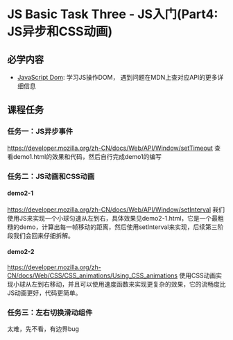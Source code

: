 # JS Basic Task Three - JS入门(Part4: JS异步和CSS动画)

## 必学内容
+ [JavaScript Dom](https://developer.mozilla.org/zh-CN/docs/Learn/JavaScript/Client-side_web_APIs/Manipulating_documents): 学习JS操作DOM， 遇到问题在MDN上查对应API的更多详细信息

## 课程任务
### 任务一：JS异步事件
https://developer.mozilla.org/zh-CN/docs/Web/API/Window/setTimeout 
查看demo1.html的效果和代码，然后自行完成demo1的编写
### 任务二：JS动画和CSS动画
#### demo2-1
https://developer.mozilla.org/zh-CN/docs/Web/API/Window/setInterval
我们使用JS来实现一个小球匀速从左到右，具体效果见demo2-1.html，它是一个最粗糙的demo，计算出每一帧移动的距离，然后使用setInterval来实现，后续第三阶段我们会回来仔细拆解。
#### demo2-2
https://developer.mozilla.org/zh-CN/docs/Web/CSS/CSS_animations/Using_CSS_animations
使用CSS动画实现小球从左到右移动，并且可以使用速度函数来实现更复杂的效果，它的流畅度比JS动画更好，代码更简单。

### 任务三：左右切换滑动组件
太难，先不看，有边界bug